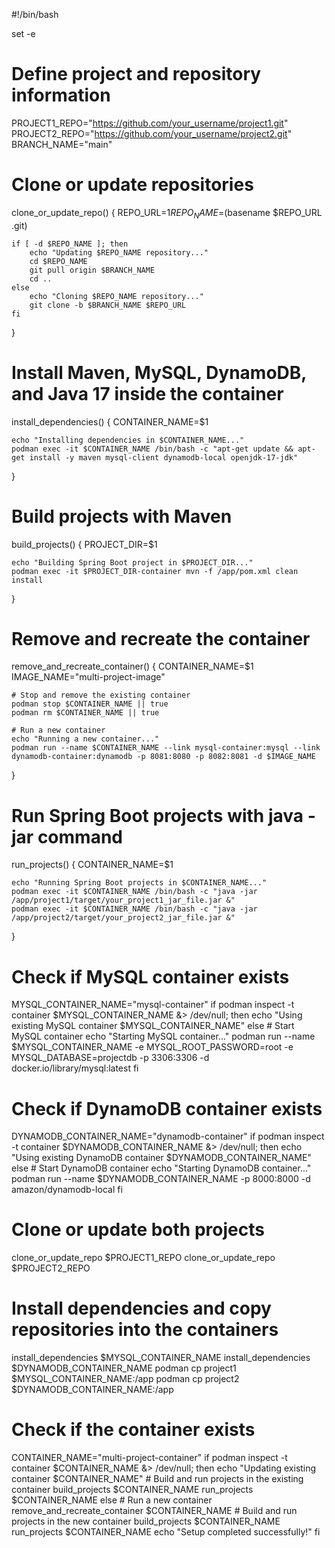 #!/bin/bash

set -e

# Define project and repository information
PROJECT1_REPO="https://github.com/your_username/project1.git"
PROJECT2_REPO="https://github.com/your_username/project2.git"
BRANCH_NAME="main"

# Clone or update repositories
clone_or_update_repo() {
    REPO_URL=$1
    REPO_NAME=$(basename $REPO_URL .git)

    if [ -d $REPO_NAME ]; then
        echo "Updating $REPO_NAME repository..."
        cd $REPO_NAME
        git pull origin $BRANCH_NAME
        cd ..
    else
        echo "Cloning $REPO_NAME repository..."
        git clone -b $BRANCH_NAME $REPO_URL
    fi
}

# Install Maven, MySQL, DynamoDB, and Java 17 inside the container
install_dependencies() {
    CONTAINER_NAME=$1

    echo "Installing dependencies in $CONTAINER_NAME..."
    podman exec -it $CONTAINER_NAME /bin/bash -c "apt-get update && apt-get install -y maven mysql-client dynamodb-local openjdk-17-jdk"
}

# Build projects with Maven
build_projects() {
    PROJECT_DIR=$1

    echo "Building Spring Boot project in $PROJECT_DIR..."
    podman exec -it $PROJECT_DIR-container mvn -f /app/pom.xml clean install
}

# Remove and recreate the container
remove_and_recreate_container() {
    CONTAINER_NAME=$1
    IMAGE_NAME="multi-project-image"

    # Stop and remove the existing container
    podman stop $CONTAINER_NAME || true
    podman rm $CONTAINER_NAME || true

    # Run a new container
    echo "Running a new container..."
    podman run --name $CONTAINER_NAME --link mysql-container:mysql --link dynamodb-container:dynamodb -p 8081:8080 -p 8082:8081 -d $IMAGE_NAME
}

# Run Spring Boot projects with java -jar command
run_projects() {
    CONTAINER_NAME=$1

    echo "Running Spring Boot projects in $CONTAINER_NAME..."
    podman exec -it $CONTAINER_NAME /bin/bash -c "java -jar /app/project1/target/your_project1_jar_file.jar &"
    podman exec -it $CONTAINER_NAME /bin/bash -c "java -jar /app/project2/target/your_project2_jar_file.jar &"
}

# Check if MySQL container exists
MYSQL_CONTAINER_NAME="mysql-container"
if podman inspect -t container $MYSQL_CONTAINER_NAME &> /dev/null; then
    echo "Using existing MySQL container $MYSQL_CONTAINER_NAME"
else
    # Start MySQL container
    echo "Starting MySQL container..."
    podman run --name $MYSQL_CONTAINER_NAME -e MYSQL_ROOT_PASSWORD=root -e MYSQL_DATABASE=projectdb -p 3306:3306 -d docker.io/library/mysql:latest
fi

# Check if DynamoDB container exists
DYNAMODB_CONTAINER_NAME="dynamodb-container"
if podman inspect -t container $DYNAMODB_CONTAINER_NAME &> /dev/null; then
    echo "Using existing DynamoDB container $DYNAMODB_CONTAINER_NAME"
else
    # Start DynamoDB container
    echo "Starting DynamoDB container..."
    podman run --name $DYNAMODB_CONTAINER_NAME -p 8000:8000 -d amazon/dynamodb-local
fi

# Clone or update both projects
clone_or_update_repo $PROJECT1_REPO
clone_or_update_repo $PROJECT2_REPO

# Install dependencies and copy repositories into the containers
install_dependencies $MYSQL_CONTAINER_NAME
install_dependencies $DYNAMODB_CONTAINER_NAME
podman cp project1 $MYSQL_CONTAINER_NAME:/app
podman cp project2 $DYNAMODB_CONTAINER_NAME:/app

# Check if the container exists
CONTAINER_NAME="multi-project-container"
if podman inspect -t container $CONTAINER_NAME &> /dev/null; then
    echo "Updating existing container $CONTAINER_NAME"
    # Build and run projects in the existing container
    build_projects $CONTAINER_NAME
    run_projects $CONTAINER_NAME
else
    # Run a new container
    remove_and_recreate_container $CONTAINER_NAME
    # Build and run projects in the new container
    build_projects $CONTAINER_NAME
    run_projects $CONTAINER_NAME
    echo "Setup completed successfully!"
fi
